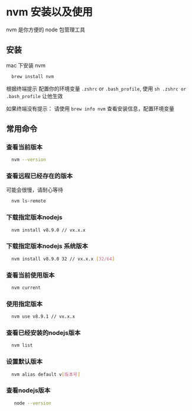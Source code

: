 # nvm 安装以及使用

nvm 是你方便的 node 包管理工具

## 安装

mac 下安装 nvm

```bash
  brew install nvm
```

根据终端提示 配置你的环境变量 `.zshrc` or `.bash_profile`, 使用 `sh .zshrc or .bash_profile` 让他生效

如果终端没有提示： 请使用 `brew info nvm` 查看安装信息，配置环境变量

## 常用命令

### 查看当前版本

```bash
  nvm --version
```

### 查看远程已经存在的版本

可能会很慢，请耐心等待

```bash
  nvm ls-remote
```

### 下载指定版本nodejs

```bash
  nvm install v8.9.0 // vx.x.x
```

### 下载指定版本nodejs 系统版本

```bash
  nvm install v8.9.0 32 // vx.x.x [32/64]
```

### 查看当前使用版本

```bash
  nvm current
```

### 使用指定版本

```bash
  nvm use v8.9.1 // vx.x.x
```

### 查看已经安装的nodejs版本

```bash
  nvm list
```

### 设置默认版本

```bash
  nvm alias default v[版本号]
```

### 查看nodejs版本

```bash
   node --version
```
